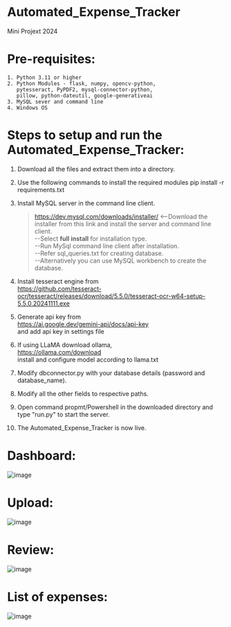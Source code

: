 # Automated_Expense_Tracker
 Mini Projext 2024

# Pre-requisites:
	1. Python 3.11 or higher
    2. Python Modules - flask, numpy, opencv-python,
       pytesseract, PyPDF2, mysql-connector-python,
       pillow, python-dateutil, google-generativeai
	3. MySQL sever and command line
 	4. Windows OS

# Steps to setup and run the Automated_Expense_Tracker:

 1. Download all the files and extract them into a directory.

 2. Use the following commands to install the required modules
    pip install -r requirements.txt

3. Install MySQL server in the command line client.
   >https://dev.mysql.com/downloads/installer/ <--Download the installer from this link and install the server and command line client.<br>
   >--Select <b>full install</b> for installation type. <br> 
   >--Run MySql command line client after installation.<br>
   >--Refer sql_queries.txt for creating database.<br>
   >--Alternatively you can use MySQL workbench to create the database.
4. Install tesseract engine from    
https://github.com/tesseract-ocr/tesseract/releases/download/5.5.0/tesseract-ocr-w64-setup-5.5.0.20241111.exe

5. Generate api key from<br>
https://ai.google.dev/gemini-api/docs/api-key<br>
and add api key in settings file
6. If using LLaMA download ollama,<br>
https://ollama.com/download
<br>install and configure model according to llama.txt

8. Modify dbconnector.py with your database details (password and database_name).

9. Modify all the other fields to respective paths.

10. Open command propmt/Powershell in the downloaded directory and type "run.py" to start the server.

11. The Automated_Expense_Tracker is now live.



# Dashboard:

![image](https://github.com/user-attachments/assets/bb97def2-bd3d-4e36-b3c4-251f2224bcd8)

# Upload:

![image](https://github.com/user-attachments/assets/7f07b5bf-3372-4d34-8177-2e837d262679)

# Review:

![image](https://github.com/user-attachments/assets/7ea775d6-50e0-44fa-b94f-0e28b5d808f1)

# List of expenses:

![image](https://github.com/user-attachments/assets/54a620b1-5970-4094-be58-bb19b1a8c160)




